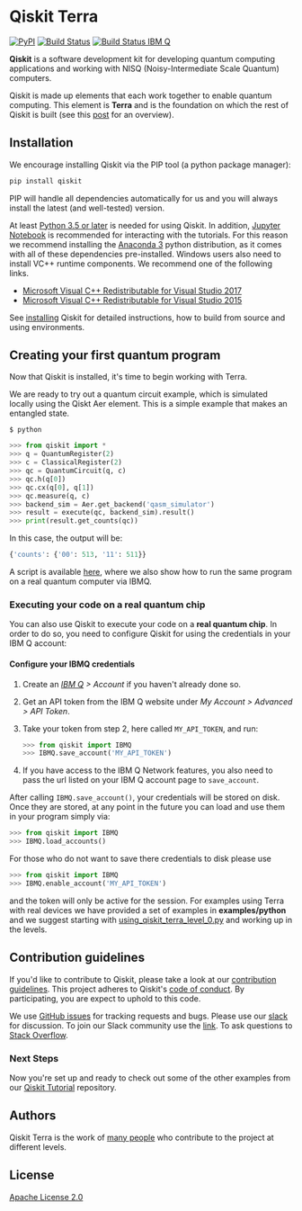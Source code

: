 # Qiskit Terra

[![PyPI](https://img.shields.io/pypi/v/qiskit.svg)](https://pypi.python.org/pypi/qiskit)
[![Build Status](https://travis-ci.org/Qiskit/qiskit-terra.svg?branch=master)](https://travis-ci.org/Qiskit/qiskit-terra)
[![Build Status IBM Q](https://travis-matrix-badges.herokuapp.com/repos/Qiskit/qiskit-terra/branches/master/8)](https://travis-ci.org/Qiskit/qiskit-terra)

**Qiskit**  is a software development kit  for
developing quantum computing applications and working with NISQ (Noisy-Intermediate Scale Quantum) computers.

Qiskit is made up elements that each work together to enable quantum computing. This element is **Terra** 
and is the foundation on which the rest of Qiskit is built (see this [post](https://medium.com/qiskit/qiskit-and-its-fundamental-elements-bcd7ead80492) for an overview).


## Installation


We encourage installing Qiskit via the PIP tool (a python package manager):

```bash
pip install qiskit
```

PIP will handle all dependencies automatically for us and you will always install the latest (and well-tested) version.

At least [Python 3.5 or later](https://www.python.org/downloads/) is needed for using Qiskit. In
addition, [Jupyter Notebook](https://jupyter.readthedocs.io/en/latest/install.html) is recommended
for interacting with the tutorials.
For this reason we recommend installing the [Anaconda 3](https://www.continuum.io/downloads)
python distribution, as it comes with all of these dependencies pre-installed.
Windows users also need to install VC++ runtime components. We recommend one of the following links.
- [Microsoft Visual C++ Redistributable for Visual Studio 2017](https://go.microsoft.com/fwlink/?LinkId=746572)
- [Microsoft Visual C++ Redistributable for Visual Studio 2015](https://www.microsoft.com/en-US/download/details.aspx?id=48145)

See [installing](doc/install.rst) Qiskit for detailed instructions, how to build from source and using environments. 


## Creating your first quantum program

Now that Qiskit is installed, it's time to begin working with Terra.

We are ready to try out a quantum circuit example, which is simulated locally using 
the Qiskt Aer element. This is a simple example that makes an entangled state.

```
$ python
```

```python
>>> from qiskit import *
>>> q = QuantumRegister(2)
>>> c = ClassicalRegister(2)
>>> qc = QuantumCircuit(q, c)
>>> qc.h(q[0])
>>> qc.cx(q[0], q[1])
>>> qc.measure(q, c)
>>> backend_sim = Aer.get_backend('qasm_simulator')
>>> result = execute(qc, backend_sim).result()
>>> print(result.get_counts(qc))
```

In this case, the output will be:

```python
{'counts': {'00': 513, '11': 511}}
```

A script is available [here](examples/python/hello_quantum.py), where we also show how to
run the same program on a real quantum computer via IBMQ.  

### Executing your code on a real quantum chip

You can also use Qiskit to execute your code on a
**real quantum chip**.
In order to do so, you need to configure Qiskit for using the credentials in
your IBM Q account:

#### Configure your IBMQ credentials

1. Create an _[IBM Q](https://quantumexperience.ng.bluemix.net) > Account_ if you haven't already done so.

2. Get an API token from the IBM Q website under _My Account > Advanced > API Token_. 

3. Take your token from step 2, here called `MY_API_TOKEN`, and run:

   ```python
   >>> from qiskit import IBMQ
   >>> IBMQ.save_account('MY_API_TOKEN')
    ```

4. If you have access to the IBM Q Network features, you also need to pass the
   url listed on your IBM Q account page to `save_account`.

After calling `IBMQ.save_account()`, your credentials will be stored on disk.
Once they are stored, at any point in the future you can load and use them
in your program simply via:

```python
>>> from qiskit import IBMQ
>>> IBMQ.load_accounts()
```

For those who do not want to save there credentials to disk please use

```python
>>> from qiskit import IBMQ
>>> IBMQ.enable_account('MY_API_TOKEN')
``` 

and the token will only be active for the session. For examples using Terra with real 
devices we have provided a set of examples in **examples/python** and we suggest starting with [using_qiskit_terra_level_0.py](examples/python/using_qiskit_terra_level_0.py) and working up in 
the levels.

## Contribution guidelines

If you'd like to contribute to Qiskit, please take a look at our
[contribution guidelines](.github/CONTRIBUTING.rst). This project adheres to Qiskit's [code of conduct](.github/CODE_OF_CONDUCT.rst). By participating, you are expect to uphold to this code.

We use [GitHub issues](https://github.com/Qiskit/qiskit-terra/issues) for tracking requests and bugs. 
Please use our [slack](https://qiskit.slack.com) for discussion. To join our Slack community use the [link](https://join.slack.com/t/qiskit/shared_invite/enQtNDc2NjUzMjE4Mzc0LTMwZmE0YTM4ZThiNGJmODkzN2Y2NTNlMDIwYWNjYzA2ZmM1YTRlZGQ3OGM0NjcwMjZkZGE0MTA4MGQ1ZTVmYzk). To ask questions to [Stack Overflow](https://stackoverflow.com/questions/tagged/qiskit).



### Next Steps

Now you're set up and ready to check out some of the other examples from our
[Qiskit Tutorial](https://github.com/Qiskit/qiskit-tutorial) repository.


## Authors

Qiskit Terra is the work of [many people](https://github.com/Qiskit/qiskit-terra/graphs/contributors) who contribute
to the project at different levels.

## License

[Apache License 2.0](LICENSE.txt)
